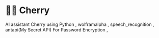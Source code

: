 # 👧🏻 Cherry
 AI assistant Cherry using Python , wolframalpha , speech_recognition , antapi(My Secret API) For Password Encryption , 
